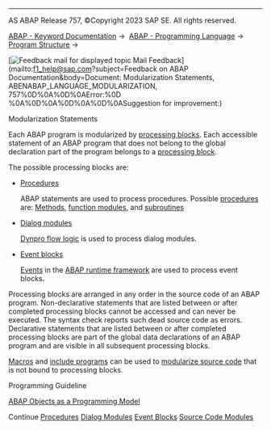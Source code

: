   

* * *

AS ABAP Release 757, ©Copyright 2023 SAP SE. All rights reserved.

[ABAP - Keyword Documentation](https://help.sap.com/doc/abapdocu_757_index_htm/7.57/en-US/abenabap.htm) →  [ABAP - Programming Language](https://help.sap.com/doc/abapdocu_757_index_htm/7.57/en-US/abenabap_reference.htm) →  [Program Structure](https://help.sap.com/doc/abapdocu_757_index_htm/7.57/en-US/abenabap_program_layout.htm) → 

 [![](Mail.gif?object=Mail.gif&sap-language=EN "Feedback mail for displayed topic") Mail Feedback](mailto:f1_help@sap.com?subject=Feedback on ABAP Documentation&body=Document: Modularization Statements, ABENABAP_LANGUAGE_MODULARIZATION, 757%0D%0A%0D%0AError:%0D
%0A%0D%0A%0D%0A%0D%0ASuggestion for improvement:)

Modularization Statements

Each ABAP program is modularized by [processing blocks](https://help.sap.com/doc/abapdocu_757_index_htm/7.57/en-US/abenprocessing_block_glosry.htm "Glossary Entry"). Each accessible statement of an ABAP program that does not belong to the global declaration part of the program belongs to a [processing block](https://help.sap.com/doc/abapdocu_757_index_htm/7.57/en-US/abenprocessing_block_glosry.htm "Glossary Entry").

The possible processing blocks are:

-   [Procedures](https://help.sap.com/doc/abapdocu_757_index_htm/7.57/en-US/abenabap_language_procedures.htm)
    
    ABAP statements are used to process procedures. Possible [procedures](https://help.sap.com/doc/abapdocu_757_index_htm/7.57/en-US/abenprocedure_glosry.htm "Glossary Entry") are: [Methods](https://help.sap.com/doc/abapdocu_757_index_htm/7.57/en-US/abenmethod_glosry.htm "Glossary Entry"), [function modules](https://help.sap.com/doc/abapdocu_757_index_htm/7.57/en-US/abenfunction_module_glosry.htm "Glossary Entry"), and [subroutines](https://help.sap.com/doc/abapdocu_757_index_htm/7.57/en-US/abensubroutine_glosry.htm "Glossary Entry")
    
-   [Dialog modules](https://help.sap.com/doc/abapdocu_757_index_htm/7.57/en-US/abapmodule.htm)
    
    [Dynpro flow logic](https://help.sap.com/doc/abapdocu_757_index_htm/7.57/en-US/abendynpro_flow_logic_glosry.htm "Glossary Entry") is used to process dialog modules.
    
-   [Event blocks](https://help.sap.com/doc/abapdocu_757_index_htm/7.57/en-US/abenevent_blocks.htm)
    
    [Events](https://help.sap.com/doc/abapdocu_757_index_htm/7.57/en-US/abenevent_glosry.htm "Glossary Entry") in the [ABAP runtime framework](https://help.sap.com/doc/abapdocu_757_index_htm/7.57/en-US/abenabap_runtime_frmwk_glosry.htm "Glossary Entry") are used to process event blocks.
    

Processing blocks are arranged in any order in the source code of an ABAP program. Non-declarative statements that are listed between or after completed processing blocks cannot be accessed and can never be executed. The syntax check reports such dead source code as errors. Declarative statements that are listed between or after completed processing blocks are part of the global data declarations of an ABAP program and are visible in all subsequent processing blocks.

[Macros](https://help.sap.com/doc/abapdocu_757_index_htm/7.57/en-US/abenmacro_glosry.htm "Glossary Entry") and [include programs](https://help.sap.com/doc/abapdocu_757_index_htm/7.57/en-US/abeninclude_program_glosry.htm "Glossary Entry") can be used to [modularize source code](https://help.sap.com/doc/abapdocu_757_index_htm/7.57/en-US/abenabap_language_includes.htm) that is not bound to processing blocks.

Programming Guideline

[ABAP Objects as a Programming Model](https://help.sap.com/doc/abapdocu_757_index_htm/7.57/en-US/abenabap_obj_progr_model_guidl.htm "Guideline")

Continue
[Procedures](https://help.sap.com/doc/abapdocu_757_index_htm/7.57/en-US/abenabap_language_procedures.htm)
[Dialog Modules](https://help.sap.com/doc/abapdocu_757_index_htm/7.57/en-US/abendialog_module.htm)
[Event Blocks](https://help.sap.com/doc/abapdocu_757_index_htm/7.57/en-US/abenevent_blocks.htm)
[Source Code Modules](https://help.sap.com/doc/abapdocu_757_index_htm/7.57/en-US/abenabap_language_includes.htm)